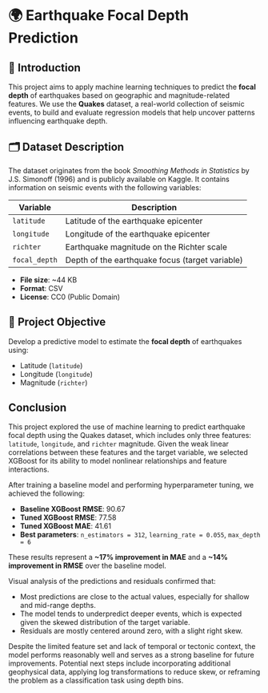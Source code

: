 # 🌍 Earthquake Focal Depth Prediction

## 📌 Introduction
This project aims to apply machine learning techniques to predict the **focal depth** of earthquakes based on geographic and magnitude-related features. We use the **Quakes** dataset, a real-world collection of seismic events, to build and evaluate regression models that help uncover patterns influencing earthquake depth.

## 🗂️ Dataset Description
The dataset originates from the book *Smoothing Methods in Statistics* by J.S. Simonoff (1996) and is publicly available on Kaggle. It contains information on seismic events with the following variables:

| Variable      | Description                                      |
|---------------|--------------------------------------------------|
| `latitude`    | Latitude of the earthquake epicenter             |
| `longitude`   | Longitude of the earthquake epicenter            |
| `richter`     | Earthquake magnitude on the Richter scale        |
| `focal_depth` | Depth of the earthquake focus (target variable)  |

- **File size**: ~44 KB  
- **Format**: CSV  
- **License**: CC0 (Public Domain)

## 🎯 Project Objective
Develop a predictive model to estimate the **focal depth** of earthquakes using:
- Latitude (`latitude`)
- Longitude (`longitude`)
- Magnitude (`richter`)

## Conclusion

This project explored the use of machine learning to predict earthquake focal depth using the Quakes dataset, which includes only three features: `latitude`, `longitude`, and `richter` magnitude. Given the weak linear correlations between these features and the target variable, we selected XGBoost for its ability to model nonlinear relationships and feature interactions.

After training a baseline model and performing hyperparameter tuning, we achieved the following:

- **Baseline XGBoost RMSE**: 90.67
- **Tuned XGBoost RMSE**: 77.58
- **Tuned XGBoost MAE**: 41.61
- **Best parameters**: `n_estimators = 312`, `learning_rate = 0.055`, `max_depth = 6`

These results represent a **~17% improvement in MAE** and a **~14% improvement in RMSE** over the baseline model.

Visual analysis of the predictions and residuals confirmed that:
- Most predictions are close to the actual values, especially for shallow and mid-range depths.
- The model tends to underpredict deeper events, which is expected given the skewed distribution of the target variable.
- Residuals are mostly centered around zero, with a slight right skew.

Despite the limited feature set and lack of temporal or tectonic context, the model performs reasonably well and serves as a strong baseline for future improvements. Potential next steps include incorporating additional geophysical data, applying log transformations to reduce skew, or reframing the problem as a classification task using depth bins.
